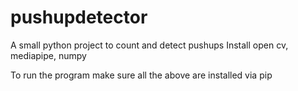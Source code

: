 # pushupdetector
A small python project to count and detect pushups
Install open cv, mediapipe, numpy

To run the program make sure all the above are installed via pip
